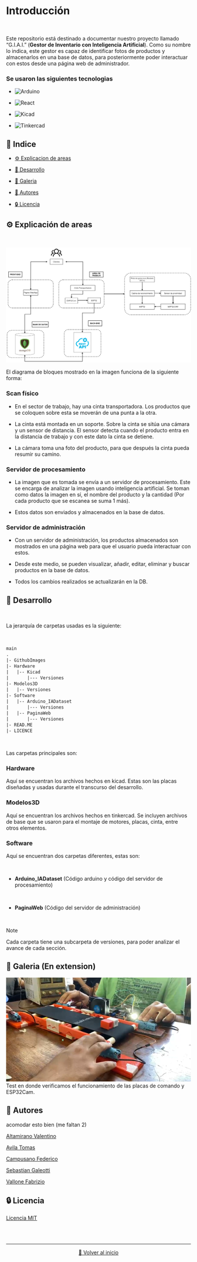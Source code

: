 # Introducción

<br>

Este repositorio está destinado a documentar nuestro proyecto llamado “G.I.A.I.” (**Gestor de Inventario con Inteligencia Artificial**).
Como su nombre lo indica, este gestor es capaz de identificar fotos de productos y almacenarlos en una base de datos, para posteriormente poder interactuar con estos desde una página web de administrador.

### Se usaron las siguientes tecnologias

* ![Arduino](https://img.shields.io/badge/Arduino-cyan?style=for-the-badge&logo=Arduino&logoColor=white)

* ![React](https://img.shields.io/badge/React-black?style=for-the-badge&logo=React)
 
* ![Kicad](https://img.shields.io/badge/Kicad-blue?style=for-the-badge&logo=KiCad)

* ![Tinkercad](https://img.shields.io/badge/Tinkercad-orange?style=for-the-badge&logo=Tinkercad&logoColor=white)


## 📒 Indice

- [⚙️ Explicacion de areas](#user-content-️-explicación-de-areas)

- [🔧 Desarrollo](#user-content--desarrollo)

- [📸 Galeria](#user-content--galeria)

- [🌟 Autores](#user-content--autores)

- [🔒 Licencia](#user-content--licencia)

## ⚙️ Explicación de areas

<br>

![diagrama](https://github.com/FabrizioVal/Proyecto_G.I.A.I./blob/main/GithubImages/GIAI.drawio.png)

El diagrama de bloques mostrado en la imagen funciona de la siguiente forma:

### Scan físico

  - En el sector de trabajo, hay una cinta transportadora. Los productos que se coloquen sobre esta se moverán de una punta a la otra. 

  - La cinta está montada en un soporte. Sobre la cinta se sitúa una cámara y un sensor de distancia. El sensor detecta cuando el producto entra en la distancia de trabajo y con este dato la cinta se detiene.

  - La cámara toma una foto del producto, para que después la cinta pueda resumir su camino.

### Servidor de procesamiento

  - La imagen que es tomada se envía a un servidor de procesamiento. Este se encarga de analizar la imagen usando inteligencia artificial. Se toman como datos la imagen en sí, el nombre del producto y la cantidad (Por cada producto que se escanea se suma 1 más).

  - Estos datos son enviados y almacenados en la base de datos.

### Servidor de administración

  - Con un servidor de administración, los productos almacenados son mostrados en una página web para que el usuario pueda interactuar con estos. 

  - Desde este medio, se pueden visualizar, añadir, editar, eliminar y buscar productos en la base de datos.

  - Todos los cambios realizados se actualizarán en la DB.

## 🔧 Desarrollo 

<br>

La jerarquía de carpetas usadas es la siguiente:

<br>

```
main
.
|- GithubImages
|- Hardware
|   |-- Kicad
|       |--- Versiones
|- Modelos3D
|   |-- Versiones
|- Software
|   |-- Arduino_IADataset
|       |--- Versiones
|   |-- PaginaWeb
|       |--- Versiones
|- READ.ME
|- LICENCE

```
<br>

Las carpetas principales son:

### Hardware

Aquí se encuentran los archivos hechos en kicad. Estas son las placas diseñadas y usadas durante el transcurso del desarrollo.

### Modelos3D

Aquí se encuentran los archivos hechos en tinkercad. Se incluyen archivos de base que se usaron para el montaje de motores, placas, cinta, entre otros elementos.

### Software

Aquí se encuentran dos carpetas diferentes, estas son:

<br>

  - **Arduino_IADataset** (Código arduino y código del servidor de procesamiento)

<br>

  - **PaginaWeb** (Código del servidor de administración)

<br>


> [!NOTE] 
> Cada carpeta tiene una subcarpeta de versiones, para poder analizar el avance de cada sección.


## 📸 Galeria (En extension)

<img src="./GithubImages/ImagenCinta.png"/>
Test en donde verificamos el funcionamiento de las placas de comando y ESP32Cam. 

## 🌟 Autores

acomodar esto bien (me faltan 2)

[Altamirano Valentino](https://github.com/val675)

[Avila Tomas](https://github.com/VMASPAD)

[Campusano Federico](https://github.com/FedeCampu1)

[Sebastian Galeotti](https://github.com/Kickdart)

[Vallone Fabrizio](https://github.com/FabrizioVal)

## 🔒 Licencia

[Licencia MIT](https://github.com/FabrizioVal/Proyecto_G.I.A.I./blob/main/LICENSE)

<br>

<br>

---

<div align="center">
  <a href="#user-content-introducción">🔼 Volver al inicio</a>
</div>


